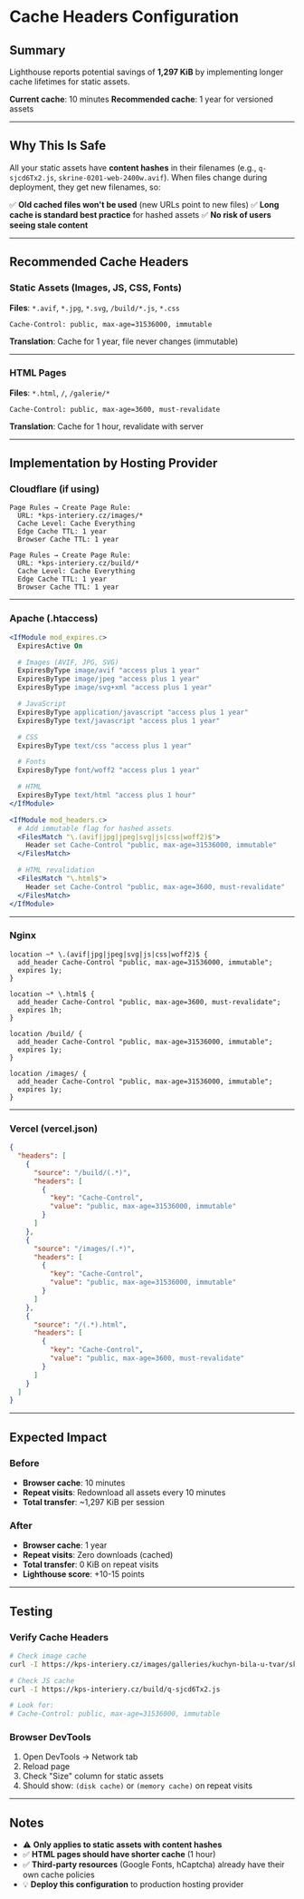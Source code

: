 # Cache Headers Configuration

## Summary
Lighthouse reports potential savings of **1,297 KiB** by implementing longer cache lifetimes for static assets.

**Current cache**: 10 minutes
**Recommended cache**: 1 year for versioned assets

---

## Why This Is Safe

All your static assets have **content hashes** in their filenames (e.g., `q-sjcd6Tx2.js`, `skrine-0201-web-2400w.avif`). When files change during deployment, they get new filenames, so:

✅ **Old cached files won't be used** (new URLs point to new files)
✅ **Long cache is standard best practice** for hashed assets
✅ **No risk of users seeing stale content**

---

## Recommended Cache Headers

### Static Assets (Images, JS, CSS, Fonts)
**Files**: `*.avif`, `*.jpg`, `*.svg`, `/build/*.js`, `*.css`

```
Cache-Control: public, max-age=31536000, immutable
```

**Translation**: Cache for 1 year, file never changes (immutable)

---

### HTML Pages
**Files**: `*.html`, `/`, `/galerie/*`

```
Cache-Control: public, max-age=3600, must-revalidate
```

**Translation**: Cache for 1 hour, revalidate with server

---

## Implementation by Hosting Provider

### **Cloudflare** (if using)
```
Page Rules → Create Page Rule:
  URL: *kps-interiery.cz/images/*
  Cache Level: Cache Everything
  Edge Cache TTL: 1 year
  Browser Cache TTL: 1 year

Page Rules → Create Page Rule:
  URL: *kps-interiery.cz/build/*
  Cache Level: Cache Everything
  Edge Cache TTL: 1 year
  Browser Cache TTL: 1 year
```

---

### **Apache** (.htaccess)
```apache
<IfModule mod_expires.c>
  ExpiresActive On

  # Images (AVIF, JPG, SVG)
  ExpiresByType image/avif "access plus 1 year"
  ExpiresByType image/jpeg "access plus 1 year"
  ExpiresByType image/svg+xml "access plus 1 year"

  # JavaScript
  ExpiresByType application/javascript "access plus 1 year"
  ExpiresByType text/javascript "access plus 1 year"

  # CSS
  ExpiresByType text/css "access plus 1 year"

  # Fonts
  ExpiresByType font/woff2 "access plus 1 year"

  # HTML
  ExpiresByType text/html "access plus 1 hour"
</IfModule>

<IfModule mod_headers.c>
  # Add immutable flag for hashed assets
  <FilesMatch "\.(avif|jpg|jpeg|svg|js|css|woff2)$">
    Header set Cache-Control "public, max-age=31536000, immutable"
  </FilesMatch>

  # HTML revalidation
  <FilesMatch "\.html$">
    Header set Cache-Control "public, max-age=3600, must-revalidate"
  </FilesMatch>
</IfModule>
```

---

### **Nginx**
```nginx
location ~* \.(avif|jpg|jpeg|svg|js|css|woff2)$ {
  add_header Cache-Control "public, max-age=31536000, immutable";
  expires 1y;
}

location ~* \.html$ {
  add_header Cache-Control "public, max-age=3600, must-revalidate";
  expires 1h;
}

location /build/ {
  add_header Cache-Control "public, max-age=31536000, immutable";
  expires 1y;
}

location /images/ {
  add_header Cache-Control "public, max-age=31536000, immutable";
  expires 1y;
}
```

---

### **Vercel** (vercel.json)
```json
{
  "headers": [
    {
      "source": "/build/(.*)",
      "headers": [
        {
          "key": "Cache-Control",
          "value": "public, max-age=31536000, immutable"
        }
      ]
    },
    {
      "source": "/images/(.*)",
      "headers": [
        {
          "key": "Cache-Control",
          "value": "public, max-age=31536000, immutable"
        }
      ]
    },
    {
      "source": "/(.*).html",
      "headers": [
        {
          "key": "Cache-Control",
          "value": "public, max-age=3600, must-revalidate"
        }
      ]
    }
  ]
}
```

---

## Expected Impact

### Before
- **Browser cache**: 10 minutes
- **Repeat visits**: Redownload all assets every 10 minutes
- **Total transfer**: ~1,297 KiB per session

### After
- **Browser cache**: 1 year
- **Repeat visits**: Zero downloads (cached)
- **Total transfer**: 0 KiB on repeat visits
- **Lighthouse score**: +10-15 points

---

## Testing

### Verify Cache Headers
```bash
# Check image cache
curl -I https://kps-interiery.cz/images/galleries/kuchyn-bila-u-tvar/skrine-0201-web-2400w.avif

# Check JS cache
curl -I https://kps-interiery.cz/build/q-sjcd6Tx2.js

# Look for:
# Cache-Control: public, max-age=31536000, immutable
```

### Browser DevTools
1. Open DevTools → Network tab
2. Reload page
3. Check "Size" column for static assets
4. Should show: `(disk cache)` or `(memory cache)` on repeat visits

---

## Notes

- ⚠️ **Only applies to static assets with content hashes**
- ✅ **HTML pages should have shorter cache** (1 hour)
- ✅ **Third-party resources** (Google Fonts, hCaptcha) already have their own cache policies
- 💡 **Deploy this configuration** to production hosting provider
